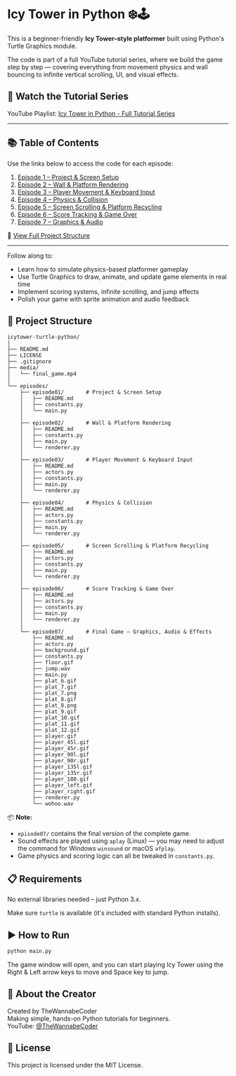 # Icy Tower in Python ❄️🕹️

This is a beginner-friendly **Icy Tower–style platformer** built using Python's Turtle Graphics module.

The code is part of a full YouTube tutorial series, where we build the game step by step — covering everything from movement physics and wall bouncing to infinite vertical scrolling, UI, and visual effects.

## 🎥 Watch the Tutorial Series

YouTube Playlist: [Icy Tower in Python - Full Tutorial Series](https://www.youtube.com/playlist?list=PL1XCNNzXQuPME9orzlJcHu7NpbsNbQ5Du)

---

## 📚 Table of Contents

Use the links below to access the code for each episode:

1. [Episode 1 – Project & Screen Setup](https://github.com/TheWannabeCoder92/icytower-turtle-python/tree/main/episodes/episode01)
2. [Episode 2 – Wall & Platform Rendering](https://github.com/TheWannabeCoder92/icytower-turtle-python/tree/main/episodes/episode02)
3. [Episode 3 – Player Movement & Keyboard Input](https://github.com/TheWannabeCoder92/icytower-turtle-python/tree/main/episodes/episode03)
4. [Episode 4 – Physics & Collision](https://github.com/TheWannabeCoder92/icytower-turtle-python/tree/main/episodes/episode04)
5. [Episode 5 – Screen Scrolling & Platform Recycling](https://github.com/TheWannabeCoder92/icytower-turtle-python/tree/main/episodes/episode05)
6. [Episode 6 – Score Tracking & Game Over](https://github.com/TheWannabeCoder92/icytower-turtle-python/tree/main/episodes/episode06)
7. [Episode 7 – Graphics & Audio](https://github.com/TheWannabeCoder92/icytower-turtle-python/tree/main/episodes/episode07)

📂 [View Full Project Structure](#-project-structure)

---

Follow along to:
- Learn how to simulate physics-based platformer gameplay
- Use Turtle Graphics to draw, animate, and update game elements in real time
- Implement scoring systems, infinite scrolling, and jump effects
- Polish your game with sprite animation and audio feedback

## 📁 Project Structure

```
icytower-turtle-python/
│
├── README.md
├── LICENSE
├── .gitignore
├── media/
│   └── final_game.mp4
│
└── episodes/
    ├── episode01/       # Project & Screen Setup
    │   ├── README.md
    │   ├── constants.py
    │   └── main.py
    │
    ├── episode02/       # Wall & Platform Rendering
    │   ├── README.md
    │   ├── constants.py
    │   ├── main.py
    │   └── renderer.py
    │
    ├── episode03/       # Player Movement & Keyboard Input
    │   ├── README.md
    │   ├── actors.py
    │   ├── constants.py
    │   ├── main.py
    │   └── renderer.py
    │
    ├── episode04/       # Physics & Collision
    │   ├── README.md
    │   ├── actors.py
    │   ├── constants.py
    │   ├── main.py
    │   └── renderer.py
    │
    ├── episode05/       # Screen Scrolling & Platform Recycling
    │   ├── README.md
    │   ├── actors.py
    │   ├── constants.py
    │   ├── main.py
    │   └── renderer.py
    │
    ├── episode06/       # Score Tracking & Game Over
    │   ├── README.md
    │   ├── actors.py
    │   ├── constants.py
    │   ├── main.py
    │   └── renderer.py
    │
    └── episode07/       # Final Game – Graphics, Audio & Effects
        ├── README.md
        ├── actors.py
        ├── background.gif
        ├── constants.py
        ├── floor.gif
        ├── jump.wav
        ├── main.py
        ├── plat_6.gif
        ├── plat_7.gif
        ├── plat_7.png
        ├── plat_8.gif
        ├── plat_8.png
        ├── plat_9.gif
        ├── plat_10.gif
        ├── plat_11.gif
        ├── plat_12.gif
        ├── player.gif
        ├── player_45l.gif
        ├── player_45r.gif
        ├── player_90l.gif
        ├── player_90r.gif
        ├── player_135l.gif
        ├── player_135r.gif
        ├── player_180.gif
        ├── player_left.gif
        ├── player_right.gif
        ├── renderer.py
        └── wohoo.wav
```

📦 **Note:** 
- `episode07/` contains the final version of the complete game.  
- Sound effects are played using `aplay` (Linux) — you may need to adjust the command for Windows `winsound`  or macOS `afplay`.  
- Game physics and scoring logic can all be tweaked in `constants.py`.

## 📋 Requirements

No external libraries needed – just Python 3.x.

Make sure `turtle` is available (it's included with standard Python installs).

## ▶️ How to Run

```bash
python main.py
```

The game window will open, and you can start playing Icy Tower using the Right & Left arrow keys to move and Space key to jump.

## 📌 About the Creator

Created by TheWannabeCoder  
Making simple, hands-on Python tutorials for beginners.  
YouTube: [@TheWannabeCoder](https://www.youtube.com/@TheWannabeCoder)

## 📜 License

This project is licensed under the MIT License.
